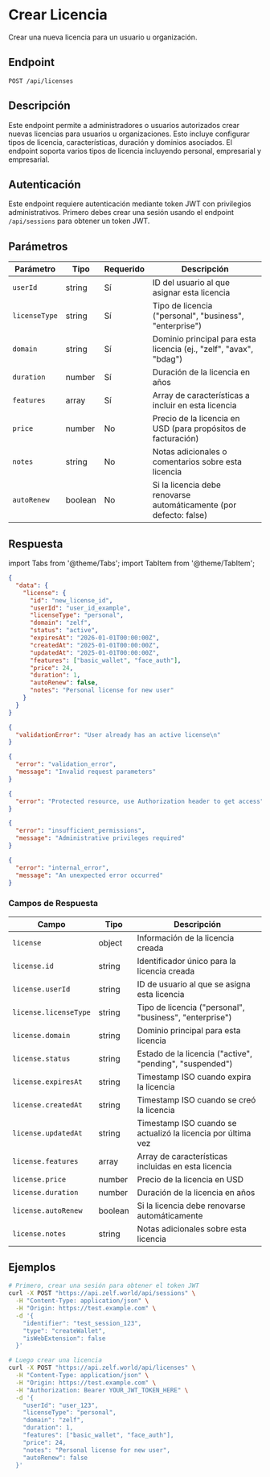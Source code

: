 # Crear Licencia

Crear una nueva licencia para un usuario u organización.

## Endpoint

```
POST /api/licenses
```

## Descripción

Este endpoint permite a administradores o usuarios autorizados crear nuevas licencias para usuarios u organizaciones. Esto incluye configurar tipos de licencia, características, duración y dominios asociados. El endpoint soporta varios tipos de licencia incluyendo personal, empresarial y empresarial.

## Autenticación

Este endpoint requiere autenticación mediante token JWT con privilegios administrativos. Primero debes crear una sesión usando el endpoint `/api/sessions` para obtener un token JWT.

## Parámetros

| Parámetro | Tipo | Requerido | Descripción |
|-----------|------|-----------|-------------|
| `userId` | string | Sí | ID del usuario al que asignar esta licencia |
| `licenseType` | string | Sí | Tipo de licencia ("personal", "business", "enterprise") |
| `domain` | string | Sí | Dominio principal para esta licencia (ej., "zelf", "avax", "bdag") |
| `duration` | number | Sí | Duración de la licencia en años |
| `features` | array | Sí | Array de características a incluir en esta licencia |
| `price` | number | No | Precio de la licencia en USD (para propósitos de facturación) |
| `notes` | string | No | Notas adicionales o comentarios sobre esta licencia |
| `autoRenew` | boolean | No | Si la licencia debe renovarse automáticamente (por defecto: false) |

## Respuesta

import Tabs from '@theme/Tabs';
import TabItem from '@theme/TabItem';

<Tabs>
<TabItem value="201" label="201 Created" default>

```json
{
  "data": {
    "license": {
      "id": "new_license_id",
      "userId": "user_id_example",
      "licenseType": "personal",
      "domain": "zelf",
      "status": "active",
      "expiresAt": "2026-01-01T00:00:00Z",
      "createdAt": "2025-01-01T00:00:00Z",
      "updatedAt": "2025-01-01T00:00:00Z",
      "features": ["basic_wallet", "face_auth"],
      "price": 24,
      "duration": 1,
      "autoRenew": false,
      "notes": "Personal license for new user"
    }
  }
}
```

</TabItem>
<TabItem value="409" label="409 Conflict">

```json
{
  "validationError": "User already has an active license\n"
}
```

</TabItem>
<TabItem value="400" label="400 Bad Request">

```json
{
  "error": "validation_error",
  "message": "Invalid request parameters"
}
```

</TabItem>
<TabItem value="401" label="401 Unauthorized">

```json
{
  "error": "Protected resource, use Authorization header to get access"
}
```

</TabItem>
<TabItem value="403" label="403 Forbidden">

```json
{
  "error": "insufficient_permissions",
  "message": "Administrative privileges required"
}
```

</TabItem>
<TabItem value="500" label="500 Internal Server Error">

```json
{
  "error": "internal_error",
  "message": "An unexpected error occurred"
}
```

</TabItem>
</Tabs>

### Campos de Respuesta

| Campo | Tipo | Descripción |
|-------|------|-------------|
| `license` | object | Información de la licencia creada |
| `license.id` | string | Identificador único para la licencia creada |
| `license.userId` | string | ID de usuario al que se asigna esta licencia |
| `license.licenseType` | string | Tipo de licencia ("personal", "business", "enterprise") |
| `license.domain` | string | Dominio principal para esta licencia |
| `license.status` | string | Estado de la licencia ("active", "pending", "suspended") |
| `license.expiresAt` | string | Timestamp ISO cuando expira la licencia |
| `license.createdAt` | string | Timestamp ISO cuando se creó la licencia |
| `license.updatedAt` | string | Timestamp ISO cuando se actualizó la licencia por última vez |
| `license.features` | array | Array de características incluidas en esta licencia |
| `license.price` | number | Precio de la licencia en USD |
| `license.duration` | number | Duración de la licencia en años |
| `license.autoRenew` | boolean | Si la licencia debe renovarse automáticamente |
| `license.notes` | string | Notas adicionales sobre esta licencia |

## Ejemplos

<Tabs>
<TabItem value="curl" label="cURL" default>

```bash
# Primero, crear una sesión para obtener el token JWT
curl -X POST "https://api.zelf.world/api/sessions" \
  -H "Content-Type: application/json" \
  -H "Origin: https://test.example.com" \
  -d '{
    "identifier": "test_session_123",
    "type": "createWallet",
    "isWebExtension": false
  }'

# Luego crear una licencia
curl -X POST "https://api.zelf.world/api/licenses" \
  -H "Content-Type: application/json" \
  -H "Origin: https://test.example.com" \
  -H "Authorization: Bearer YOUR_JWT_TOKEN_HERE" \
  -d '{
    "userId": "user_123",
    "licenseType": "personal",
    "domain": "zelf",
    "duration": 1,
    "features": ["basic_wallet", "face_auth"],
    "price": 24,
    "notes": "Personal license for new user",
    "autoRenew": false
  }'
```

</TabItem>
</Tabs>
